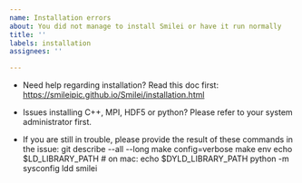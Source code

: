 ```yaml
---
name: Installation errors
about: You did not manage to install Smilei or have it run normally
title: ''
labels: installation
assignees: ''

---
```


<!-- READ BEFORE POSTING -------- -->
 * Need help regarding installation?
   Read this doc first: https://smileipic.github.io/Smilei/installation.html

 * Issues installing C++, MPI, HDF5 or python?
   Please refer to your system administrator first.

 * If you are still in trouble, please provide the result of these commands in the issue:
   git describe --all --long
   make config=verbose
   make env
   echo $LD_LIBRARY_PATH # on mac: echo $DYLD_LIBRARY_PATH
   python -m sysconfig
   ldd smilei
<!-- ------------------------- -->
